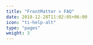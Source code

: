```yaml
---
title: "FrontMatter > FAQ"
date: 2018-12-28T11:02:05+06:00
icon: "ti-help-alt"
type: "pages"
weight: 3
---
```


